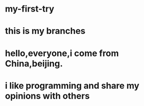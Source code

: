 # my-first-try

# this is my branches

# hello,everyone,i come from China,beijing.
# i like programming and share my opinions with others


